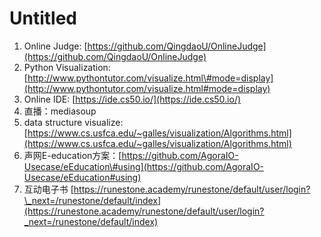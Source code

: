 # Untitled

1. Online Judge:  [https://github.com/QingdaoU/OnlineJudge](https://github.com/QingdaoU/OnlineJudge)
2. Python Visualization: [http://www.pythontutor.com/visualize.html\#mode=display](http://www.pythontutor.com/visualize.html#mode=display)
3. Online IDE: [https://ide.cs50.io/](https://ide.cs50.io/)
4. 直播：mediasoup
5. data structure visualize: [https://www.cs.usfca.edu/~galles/visualization/Algorithms.html](https://www.cs.usfca.edu/~galles/visualization/Algorithms.html)
6. 声网E-education方案：[https://github.com/AgoraIO-Usecase/eEducation\#using](https://github.com/AgoraIO-Usecase/eEducation#using)
7. 互动电子书 [https://runestone.academy/runestone/default/user/login?\_next=/runestone/default/index](https://runestone.academy/runestone/default/user/login?_next=/runestone/default/index)

